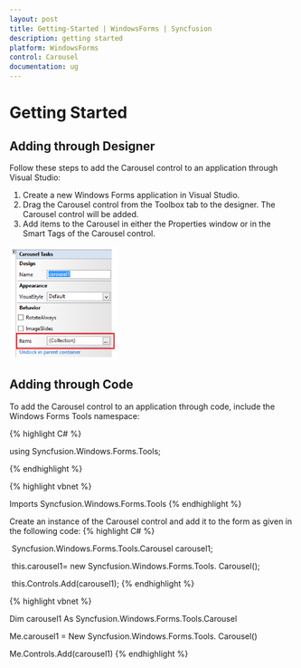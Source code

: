 ```yaml
---
layout: post
title: Getting-Started | WindowsForms | Syncfusion
description: getting started
platform: WindowsForms
control: Carousel
documentation: ug
---
```


# Getting Started

## Adding through Designer

Follow these steps to add the Carousel control to an application through Visual Studio:

1. Create a new Windows Forms application in Visual Studio.
2. Drag the Carousel control from the Toolbox tab to the designer. The Carousel control will be added.
3. Add items to the Carousel in either the Properties window or in the Smart Tags of the Carousel control.

  ![](Getting-Started_images/Getting-Started_img1.png) 



## Adding through Code

To add the Carousel control to an application through code, include the Windows Forms Tools namespace:

{% highlight C# %}

using Syncfusion.Windows.Forms.Tools;

{% endhighlight %}

{% highlight vbnet %}


Imports Syncfusion.Windows.Forms.Tools
{% endhighlight %}


Create an instance of the Carousel control and add it to the form as given in the following code:
{% highlight C# %}
 

 Syncfusion.Windows.Forms.Tools.Carousel carousel1;

 this.carousel1= new Syncfusion.Windows.Forms.Tools. Carousel();

 this.Controls.Add(carousel1);
{% endhighlight %}

{% highlight vbnet %}


Dim carousel1 As Syncfusion.Windows.Forms.Tools.Carousel

Me.carousel1 = New Syncfusion.Windows.Forms.Tools. Carousel()

Me.Controls.Add(carousel1)
{% endhighlight %}


